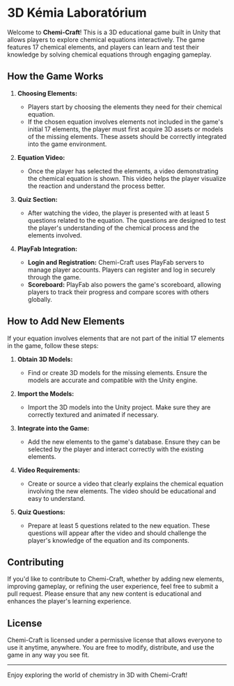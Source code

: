 # 3D Kémia Laboratórium

Welcome to **Chemi-Craft**! This is a 3D educational game built in Unity that allows players to explore chemical equations interactively. The game features 17 chemical elements, and players can learn and test their knowledge by solving chemical equations through engaging gameplay.

## How the Game Works

1. **Choosing Elements:**
   - Players start by choosing the elements they need for their chemical equation.
   - If the chosen equation involves elements not included in the game's initial 17 elements, the player must first acquire 3D assets or models of the missing elements. These assets should be correctly integrated into the game environment.

2. **Equation Video:**
   - Once the player has selected the elements, a video demonstrating the chemical equation is shown. This video helps the player visualize the reaction and understand the process better.

3. **Quiz Section:**
   - After watching the video, the player is presented with at least 5 questions related to the equation. The questions are designed to test the player's understanding of the chemical process and the elements involved.

4. **PlayFab Integration:**
   - **Login and Registration:** Chemi-Craft uses PlayFab servers to manage player accounts. Players can register and log in securely through the game.
   - **Scoreboard:** PlayFab also powers the game's scoreboard, allowing players to track their progress and compare scores with others globally.

## How to Add New Elements

If your equation involves elements that are not part of the initial 17 elements in the game, follow these steps:

1. **Obtain 3D Models:**
   - Find or create 3D models for the missing elements. Ensure the models are accurate and compatible with the Unity engine.

2. **Import the Models:**
   - Import the 3D models into the Unity project. Make sure they are correctly textured and animated if necessary.

3. **Integrate into the Game:**
   - Add the new elements to the game's database. Ensure they can be selected by the player and interact correctly with the existing elements.

4. **Video Requirements:**
   - Create or source a video that clearly explains the chemical equation involving the new elements. The video should be educational and easy to understand.

5. **Quiz Questions:**
   - Prepare at least 5 questions related to the new equation. These questions will appear after the video and should challenge the player's knowledge of the equation and its components.

## Contributing

If you'd like to contribute to Chemi-Craft, whether by adding new elements, improving gameplay, or refining the user experience, feel free to submit a pull request. Please ensure that any new content is educational and enhances the player's learning experience.

## License

Chemi-Craft is licensed under a permissive license that allows everyone to use it anytime, anywhere. You are free to modify, distribute, and use the game in any way you see fit.

---

Enjoy exploring the world of chemistry in 3D with Chemi-Craft!
